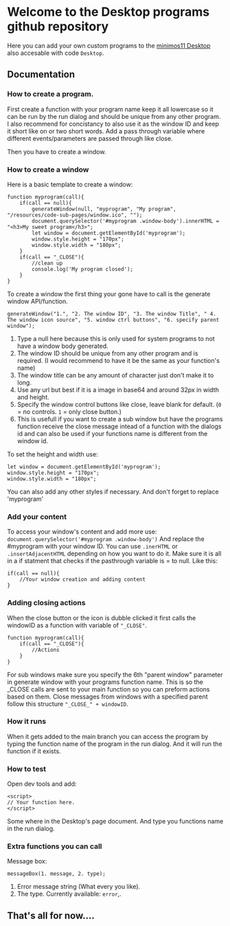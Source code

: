 # Welcome to the Desktop programs github repository
Here you can add your own custom programs to the [minimos11 Desktop](http://minimos11.net/code/Desktop/) also accesable with code `Desktop`.

## Documentation

### How to create a program.

First create a function with your program name keep it all lowercase so it can be run by the run dialog and should be unique from any other program.
I also recommend for concistancy to also use it as the window ID and keep it short like on or two short words.
Add a pass through variable where different events/parameters are passed through like close.

Then you have to create a window.

### How to create a window
Here is a basic template to create a window:
```
function myprogram(call){
    if(call == null){
        generateWindow(null, "myprogram", "My program", "/resources/code-sub-pages/window.ico", "");
        document.querySelector('#myprogram .window-body').innerHTML = "<h3>My sweet program</h3>";
        let window = document.getElementById('myprogram');
        window.style.height = "170px";
        window.style.width = "180px";
    }
    if(call == "_CLOSE"){
        //clean up
        console.log('My program closed');
    }
}
```

To create a window the first thing your gone have to call is the generate window API/function.

`generateWindow("1.", "2. The window ID", "3. The window Title", " 4. The window icon source", "5. window ctrl buttons", "6. specify parent window");`

1. Type a null here because this is only used for system programs to not have a window body generated.
2. The window ID should be unique from any other program and is required. (I would recommend to have it be the same as your function's name)
3. The window title can be any amount of character just don't make it to long.
4. Use any url but best if it is a image in base64 and around 32px in width and height.
5. Specify the window control buttons like close, leave blank for default. (`0` = no controls. `1` = only close button.)
6. This is usefull if you want to create a sub window but have the programs function receive the close message intead of a function with the dialogs id and can also be used if your functions name is different from the window id.

To set the height and width use:
```
let window = document.getElementById('myprogram');
window.style.height = "170px";
window.style.width = "180px";
```
You can also add any other styles if necessary.
And don't forget to replace 'myprogram'

### Add your content

To access your window's content and add more use: `document.querySelector('#myprogram .window-body')`
And replace the #myprogram with your window ID.
You can use `.inerHTML` or `.insertAdjacentHTML` depending on how you want to do it.
Make sure it is all in a if statment that checks if the pasthrough variable is = to null.
Like this:
```
if(call == null){
    //Your window creation and adding content
}
```

### Adding closing actions

When the close button or the icon is dubble clicked it first calls the windowID as a function with variable of `"_CLOSE"`.
```
function myprogram(call){
    if(call == "_CLOSE"){
        //Actions
    }
}
```
For sub windows make sure you specify the 6th "parent window" parameter in generate window with your programs function name.
This is so the _CLOSE calls are sent to your main function so you can preform actions based on them.
Close messages from windows with a specified parent follow this structure `"_CLOSE_" + windowID`.

### How it runs

When it gets added to the main branch you can access the program by typing the function name of the program in the run dialog.
And it will run the function if it exists.

### How to test

Open dev tools and add:
```
<script>
// Your function here.
</script>
```
Some where in the Desktop's page document.
And type you functions name in the run dialog.

### Extra functions you can call

Message box:

`messageBox(1. message, 2. type);`

1. Error message string (What every you like).
2. The type. Currently available: `error`,.

## That's all for now....

